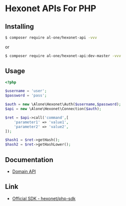# Hexonet APIs For PHP

## Installing

```sh
$ composer require al-one/hexonet-api -vvv
```

or 

```sh
$ composer require al-one/hexonet-api:dev-master -vvv
```


## Usage

```php
<?php

$username = 'user';
$password = 'pass';

$auth = new \Alone\Hexonet\Auth($username,$password);
$api = new \Alone\Hexonet\Connection($auth);

$ret = $api->call('command',[
    'parameter1' => 'value1',
    'parameter2' => 'value2',
]);

$hash1 = $ret->getHash();
$hash2 = $ret->getHashLower();
```

## Documentation

- [Domain API](https://www.hexonet.net/sites/default/files/downloads/DOMAIN_API_Reference.pdf)

## Link

- [Official SDK - hexonet/php-sdk](https://github.com/hexonet/php-sdk)
